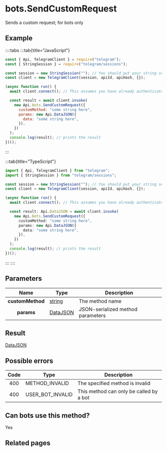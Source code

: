 # bots.SendCustomRequest

Sends a custom request; for bots only

## Example

::::tabs
:::tab{title="JavaScript"}

```js
const { Api, TelegramClient } = require("telegram");
const { StringSession } = require("telegram/sessions");

const session = new StringSession(""); // You should put your string session here
const client = new TelegramClient(session, apiId, apiHash, {});

(async function run() {
  await client.connect(); // This assumes you have already authenticated with .start()

  const result = await client.invoke(
    new Api.bots.SendCustomRequest({
      customMethod: "some string here",
      params: new Api.DataJSON({
        data: "some string here",
      }),
    })
  );
  console.log(result); // prints the result
})();
```

:::

:::tab{title="TypeScript"}

```ts
import { Api, TelegramClient } from "telegram";
import { StringSession } from "telegram/sessions";

const session = new StringSession(""); // You should put your string session here
const client = new TelegramClient(session, apiId, apiHash, {});

(async function run() {
  await client.connect(); // This assumes you have already authenticated with .start()

  const result: Api.DataJSON = await client.invoke(
    new Api.bots.SendCustomRequest({
      customMethod: "some string here",
      params: new Api.DataJSON({
        data: "some string here",
      }),
    })
  );
  console.log(result); // prints the result
})();
```

:::
::::

## Parameters

|       Name       | Type                                                | Description                       |
| :--------------: | --------------------------------------------------- | --------------------------------- |
| **customMethod** | [string](https://core.telegram.org/type/string)     | The method name                   |
|    **params**    | [DataJSON](https://core.telegram.org/type/DataJSON) | JSON-serialized method parameters |

## Result

[DataJSON](https://core.telegram.org/type/DataJSON)

## Possible errors

| Code | Type             | Description                             |
| :--: | ---------------- | --------------------------------------- |
| 400  | METHOD_INVALID   | The specified method is invalid         |
| 400  | USER_BOT_INVALID | This method can only be called by a bot |

## Can bots use this method?

Yes

## Related pages
